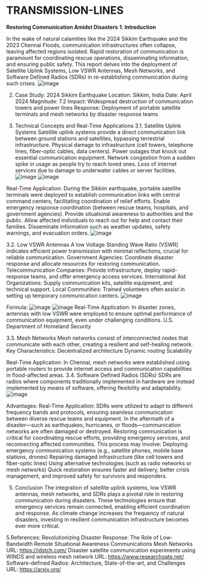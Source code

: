 # TRANSMISSION-LINES
**Restoring Communication Amidst Disasters**
**1.	Introduction**

In the wake of natural calamities like the 2024 Sikkim Earthquake and the 2023 Chennai Floods, communication infrastructures often collapse, leaving affected regions isolated. Rapid restoration of communication is paramount for coordinating rescue operations, disseminating information, and ensuring public safety. This report delves into the deployment of Satellite Uplink Systems, Low VSWR Antennas, Mesh Networks, and Software Defined Radios (SDRs) in re-establishing communication during such crises.
![image](https://github.com/user-attachments/assets/c1457a30-bc28-447a-b024-3fd19d284cff)
 
2.	Case Study: 2024 Sikkim Earthquake
Location: Sikkim, India
Date: April 2024
Magnitude: 7.2
Impact: Widespread destruction of communication towers and power lines
Response: Deployment of portable satellite terminals and mesh networks by disaster response teams

3.	Technical Concepts and Real-Time Applications
3.1. Satellite Uplink Systems
Satellite uplink systems provide a direct communication link between ground stations and satellites, bypassing terrestrial infrastructure.
Physical damage to infrastructure (cell towers, telephone lines, fiber-optic cables, data centers).
Power outages that knock out essential communication equipment.
Network congestion from a sudden spike in usage as people try to reach loved ones.
Loss of internet services due to damage to underwater cables or server facilities.
![image](https://github.com/user-attachments/assets/9667d940-4f28-4b5d-89d7-43637fa562cd)
![image](https://github.com/user-attachments/assets/042b09d0-5021-4339-ab80-141151fba669)

Real-Time Application:
During the Sikkim earthquake, portable satellite terminals were deployed to establish communication links with central command centers, facilitating coordination of relief efforts.
Enable emergency response coordination (between rescue teams, hospitals, and government agencies).
Provide situational awareness to authorities and the public.
Allow affected individuals to reach out for help and contact their families.
Disseminate information such as weather updates, safety warnings, and evacuation orders.
![image](https://github.com/user-attachments/assets/d87833a5-65af-4d95-a0b2-ccde86c3acd0)

3.2. Low VSWR Antennas
A low Voltage Standing Wave Ratio (VSWR) indicates efficient power transmission with minimal reflections, crucial for reliable communication.
Government Agencies: Coordinate disaster response and allocate resources for restoring communication.
Telecommunication Companies: Provide infrastructure, deploy rapid-response teams, and offer emergency access services.
International Aid Organizations: Supply communication kits, satellite equipment, and technical support.
Local Communities: Trained volunteers often assist in setting up temporary communication centers.
![image](https://github.com/user-attachments/assets/69b96bdd-7775-4a9b-a335-c128a033ddd4)

Formula:
![image](https://github.com/user-attachments/assets/1515ff8e-db1b-4ae6-9179-6f28031f8281)
![image](https://github.com/user-attachments/assets/a9163717-d845-46fe-af59-183d5e1aab02)
Real-Time Application:
In disaster zones, antennas with low VSWR were employed to ensure optimal performance of communication equipment, even under challenging conditions. U.S. Department of Homeland Security

3.3. Mesh Networks
Mesh networks consist of interconnected nodes that communicate with each other, creating a resilient and self-healing network.
Key Characteristics:
Decentralized architecture
Dynamic routing
Scalability

Real-Time Application:
In Chennai, mesh networks were established using portable routers to provide internet access and communication capabilities in flood-affected areas.
3.4. Software Defined Radios (SDRs)
SDRs are radios where components traditionally implemented in hardware are instead
implemented by means of software, offering flexibility and adaptability. 
![image](https://github.com/user-attachments/assets/9b805dbc-64ff-4483-9a03-8ed84a72d6b6)

Advantages: 
Real-Time Application:
SDRs were utilized to adapt to different frequency bands and protocols, ensuring seamless communication between diverse rescue teams and equipment.
In the aftermath of a disaster—such as earthquakes, hurricanes, or floods—communication networks are often damaged or destroyed. Restoring communication is critical for coordinating rescue efforts, providing emergency services, and reconnecting affected communities. This process may involve:
Deploying emergency communication systems (e.g., satellite phones, mobile base stations, drones)
Repairing damaged infrastructure (like cell towers and fiber-optic lines)
Using alternative technologies (such as radio networks or mesh networks)
Quick restoration ensures faster aid delivery, better crisis management, and improved safety for survivors and responders.

5. Conclusion
The integration of satellite uplink systems, low VSWR antennas, mesh networks, and SDRs plays a pivotal role in restoring communication during disasters. These technologies ensure that emergency services remain connected, enabling efficient coordination and response. As climate change increases the frequency of natural disasters, investing in resilient communication infrastructure becomes ever more critical.

5.References:
Revolutionizing Disaster Response: The Role of Low-Bandwidth Remote Situational Awareness
Communications Mesh Networks URL: https://idstch.com/
Disaster satellite communication experiments using WINDS and wireless mesh network URL: https://www.researchgate.net/
Software-defined Radios: Architecture, State-of-the-art, and Challenges URL: https://arxiv.org/







